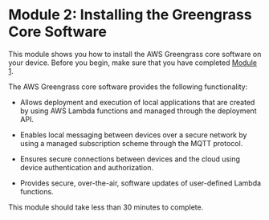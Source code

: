 # Module 2: Installing the Greengrass Core Software<a name="module2"></a>

This module shows you how to install the AWS Greengrass core software on your device\. Before you begin, make sure that you have completed [Module 1](module1.md)\.

The AWS Greengrass core software provides the following functionality:

+ Allows deployment and execution of local applications that are created by using AWS Lambda functions and managed through the deployment API\.

+ Enables local messaging between devices over a secure network by using a managed subscription scheme through the MQTT protocol\.

+ Ensures secure connections between devices and the cloud using device authentication and authorization\.

+ Provides secure, over\-the\-air, software updates of user\-defined Lambda functions\.

This module should take less than 30 minutes to complete\.